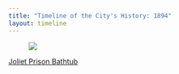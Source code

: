 ```yaml
---
title: "Timeline of the City's History: 1894"
layout: timeline
---
```


<article class="tile is-child box">
    <a href="/historical/timeline/1894/192" title="Joliet Prison Bathtub">
        <figure class="image is-128x128">
            <img src="/img/timeline/1894/small/192.jpg">
            </figure>
        <div class="content">
            <p>Joliet Prison Bathtub</p>
        </div>
    </a>
</article>